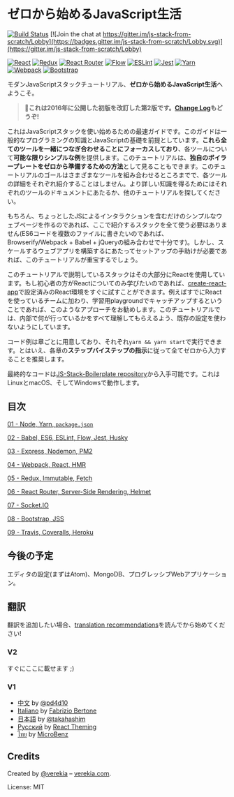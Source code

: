 # ゼロから始めるJavaScript生活

[![Build Status](https://travis-ci.org/verekia/js-stack-from-scratch.svg?branch=master)](https://travis-ci.org/verekia/js-stack-from-scratch) [![Join the chat at https://gitter.im/js-stack-from-scratch/Lobby](https://badges.gitter.im/js-stack-from-scratch/Lobby.svg)](https://gitter.im/js-stack-from-scratch/Lobby)

[![React](/img/react-padded-90.png)](https://facebook.github.io/react/)
[![Redux](/img/redux-padded-90.png)](http://redux.js.org/)
[![React Router](/img/react-router-padded-90.png)](https://github.com/ReactTraining/react-router)
[![Flow](/img/flow-padded-90.png)](https://flowtype.org/)
[![ESLint](/img/eslint-padded-90.png)](http://eslint.org/)
[![Jest](/img/jest-padded-90.png)](https://facebook.github.io/jest/)
[![Yarn](/img/yarn-padded-90.png)](https://yarnpkg.com/)
[![Webpack](/img/webpack-padded-90.png)](https://webpack.github.io/)
[![Bootstrap](/img/bootstrap-padded-90.png)](http://getbootstrap.com/)

モダンJavaScriptスタックチュートリアル、**ゼロから始めるJavaScript生活**へようこそ。

> 🎉**これは2016年に公開した初版を改訂した第2版です。[Change Log](/CHANGELOG.md)もどうぞ!**

これはJavaScriptスタックを使い始めるための最速ガイドです。このガイドは一般的なプログラミングの知識とJavaScriptの基礎を前提としています。**これら全てのツールを一緒につなぎ合わせることにフォーカスしており**、各ツールについて**可能な限りシンプルな例**を提供します。このチュートリアルは、**独自のボイラープレートをゼロから準備するための方法**として見ることもできます。このチュートリアルのゴールはさまざまなツールを組み合わせるところまでで、各ツールの詳細をそれぞれ紹介することはしません。より詳しい知識を得るためにはそれぞれのツールのドキュメントにあたるか、他のチュートリアルを探してください。

もちろん、ちょっとしたJSによるインタラクションを含むだけのシンプルなウェブページを作るのであれば、ここで紹介するスタックを全て使う必要はありません(ES6コードを複数のファイルに書きたいのであれば、Browserify/Webpack + Babel + jQueryの組み合わせで十分です)。しかし、スケールするウェブアプリを構築するにあたってセットアップの手助けが必要であれば、このチュートリアルが重宝するでしょう。

このチュートリアルで説明しているスタックはその大部分にReactを使用しています。もし初心者の方がReactについてのみ学びたいのであれば、[create-react-app](https://github.com/facebookincubator/create-react-app)で設定済みのReact環境をすぐに試すことができます。例えばすでにReactを使っているチームに加わり、学習用playgroundでキャッチアップするということであれば、このようなアプローチをお勧めします。このチュートリアルでは、内部で何が行っているかをすべて理解してもらえるよう、既存の設定を使わないようにしています。

コード例は章ごとに用意しており、それぞれ`yarn && yarn start`で実行できます。とはいえ、各章の**ステップバイステップの指示**に従って全てゼロから入力することを推奨します。

最終的なコードは[JS-Stack-Boilerplate repository](https://github.com/verekia/js-stack-boilerplate)から入手可能です。これはLinuxとmacOS、そしてWindowsで動作します。

## 目次

[01 - Node, Yarn, `package.json`](/tutorial/01-node-yarn-package-json)

[02 - Babel, ES6, ESLint, Flow, Jest, Husky](/tutorial/02-babel-es6-eslint-flow-jest-husky)

[03 - Express, Nodemon, PM2](/tutorial/03-express-nodemon-pm2)

[04 - Webpack, React, HMR](/tutorial/04-webpack-react-hmr)

[05 - Redux, Immutable, Fetch](/tutorial/05-redux-immutable-fetch)

[06 - React Router, Server-Side Rendering, Helmet](/tutorial/06-react-router-ssr-helmet)

[07 - Socket.IO](/tutorial/07-socket-io)

[08 - Bootstrap, JSS](/tutorial/08-bootstrap-jss)

[09 - Travis, Coveralls, Heroku](/tutorial/09-travis-coveralls-heroku)

## 今後の予定

エディタの設定(まずはAtom)、MongoDB、プログレッシブWebアプリケーション。

## 翻訳

翻訳を追加したい場合、[translation recommendations](/how-to-translate.md)を読んでから始めてください!

### V2

すぐにここに載せます ;)

### V1

- [中文](https://github.com/pd4d10/js-stack-from-scratch) by [@pd4d10](http://github.com/pd4d10)
- [Italiano](https://github.com/fbertone/js-stack-from-scratch) by [Fabrizio Bertone](https://github.com/fbertone)
- [日本語](https://github.com/takahashim/js-stack-from-scratch) by [@takahashim](https://github.com/takahashim)
- [Русский](https://github.com/UsulPro/js-stack-from-scratch) by [React Theming](https://github.com/sm-react/react-theming)
- [ไทย](https://github.com/MicroBenz/js-stack-from-scratch) by [MicroBenz](https://github.com/MicroBenz)

## Credits

Created by [@verekia](https://twitter.com/verekia) – [verekia.com](http://verekia.com/).

License: MIT
